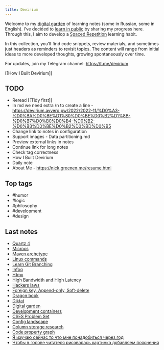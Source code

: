 ```yaml
---
title: Devirium
---
```


Welcome to my [digital garden](https://maggieappleton.com/garden-history) of learning notes (some in Russian, some in English). I've decided to [learn in public](https://dev.to/jbranchaud/how-i-learned-to-learn-in-public-2f4m) by sharing my progress here. Through this, I aim to develop a [Spaced Repetition](https://til.yenly.wtf/notes/spaced-repetition) learning habit.

In this collection, you'll find code snippets, review materials, and sometimes just headers as reminders to revisit topics. The content will range from initial ideas to more developed thoughts, growing spontaneously over time.

For updates, join my Telegram channel: https://t.me/devirium

[[How I Built Devirium]]

## TODO

- Reread [[Tidy first]]
- In md we need extra \n to create a line - https://devirium.avvero.pw/2022/2022-11/%D0%A3-%D0%BA%D0%BE%D1%80%D0%BE%D0%B2%D1%8B-%D0%B7%D0%B0%D0%B4-%D0%B2-%D0%B3%D0%BE%D0%B2%D0%BD%D0%B5
- Change link to notes in configuration
- Support images - Data partitioning.md
- Preview external links in notes
- Continue link for long notes
- Check tag correctness
- How I Built Devirium
- Daily note
- About Me - https://nick.groenen.me/resume.html

## Top tags
- #humor
- #logic
- #philosophy
- #development
- #design

## Last notes
- [Quartz 4](2024-07/Quartz-4.md)
- [Microcs](2024-07/Microcs.md)
- [Maven archetype](2024-07/Maven-archetype.md)
- [Linux commands](2024-07/Linux-commands.md)
- [Learn Git Branching](2024-07/Learn-Git-Branching.md)
- [Infoq](2024-07/Infoq.md)
- [Htmx](2024-07/Htmx.md)
- [High Bandwidth and High Latency](2024-07/High-Bandwidth-and-High-Latency.md)
- [Hackers laws](2024-07/Hackers-laws.md)
- [Foreign key, Append-only, Soft-delete](2024-07/Foreign-key,-Append-only,-Soft-delete.md)
- [Dragon book](2024-07/Dragon-book.md)
- [Diktat](2024-07/Diktat.md)
- [Digital garden](2024-07/Digital-garden.md)
- [Development containers](2024-07/Development-containers.md)
- [CSES Problem Set](2024-07/CSES-Problem-Set.md)
- [Config landscape](2024-07/Config-landscape.md)
- [Column storage research](2024-07/Column-storage-research.md)
- [Code property graph](2024-07/Code-property-graph.md)
- [Я изучаю сейчас то что мне понадобиться через год](2024-07/Я-изучаю-сейчас-то-что-мне-понадобиться-через-год.md)
- [Чтобы в голове читателя рисовалась картинка добавляем пояснения](2024-07/Чтобы-в-голове-читателя-рисовалась-картинка-добавляем-пояснения.md)
